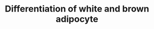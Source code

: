 ---
annotations:
- type: Pathway Ontology
  value: regulatory pathway
authors:
- Mkutmon
- Egonw
- Susan
- Eweitz
- Marvin M2
description: Development of white versus brown adipocytes (figure from Handbook of
  Obesity). Transcription factors and nuclear regulators controlling the development
  of white versus brown adipocytes are shown in the pathway.  At the bottom a selection
  of identified markers of white and brown adipocytes were added (from Nascimento
  et al).
last-edited: 2021-05-27
organisms:
- Homo sapiens
redirect_from:
- /index.php/Pathway:WP2895
- /instance/WP2895
schema-jsonld:
- '@context': https://schema.org/
  '@id': https://wikipathways.github.io/pathways/WP2895.html
  '@type': Dataset
  creator:
    '@type': Organization
    name: WikiPathways
  description: Development of white versus brown adipocytes (figure from Handbook
    of Obesity). Transcription factors and nuclear regulators controlling the development
    of white versus brown adipocytes are shown in the pathway.  At the bottom a selection
    of identified markers of white and brown adipocytes were added (from Nascimento
    et al).
  keywords:
  - Leptin
  - C/EBPδ
  - PLAC8
  - Smad8
  - HOXC8
  - PPARγ
  - Adiponectin
  - HOXC9
  - C/EBPβ
  - Smad1
  - C/EBPα
  - PGC-1α
  - ASC-1
  - HSPB7
  - ZIC1
  - BMP2
  - CIDEA
  - PGC-1β
  - Smad9
  - BMP4
  - PRDM16
  - Zfp423
  - EVA1
  - EBF3
  - BMP7
  - Smad5
  license: CC0
  name: Differentiation of white and brown adipocyte
seo: CreativeWork
title: Differentiation of white and brown adipocyte
wpid: WP2895
---